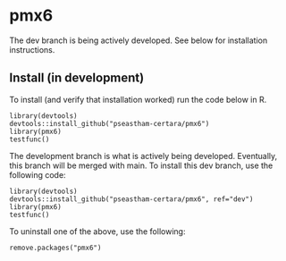 # pmx6

The dev branch is being actively developed. See below for installation instructions.

## Install (in development)

To install (and verify that installation worked) run the code below in R.

```
library(devtools)
devtools::install_github("pseastham-certara/pmx6")
library(pmx6)
testfunc()
```

The development branch is what is actively being developed. Eventually, this branch will be merged with main. 
To install this dev branch, use the following code:

```
library(devtools)
devtools::install_github("pseastham-certara/pmx6", ref="dev")
library(pmx6)
testfunc()
```

To uninstall one of the above, use the following:

```
remove.packages("pmx6")
```
